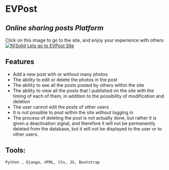 # EVPost
## _Online sharing posts Platform_

Click on this image to go to the site, and enjoy your experience with others
[![N|Solid](https://signum.ai/wp-content/uploads/2021/05/twitterblog-49.png)](https://evposts.pythonanywhere.com)
[Lets go to EVPost Site](https://evposts.pythonanywhere.com)


## Features

- Add a new post with or without many photos
- The ability to edit or delete the photos in the post
- The ability to see all the posts posted by others within the site
- The ability to view all the posts that I published on the site with the timing of   each of them, in addition to the possibility of modification and deletion
- The user cannot edit the posts of other users
- It is not possible to post within the site without logging in
- The process of deleting the post is not actually done, but rather it is given a     deactivation signal, and therefore it will not be permanently deleted from the       database, but it will not be displayed to the user or to other users.

## Tools:
```sh
Python , Django, HTML, CSs, JS, Bootstrap
```
